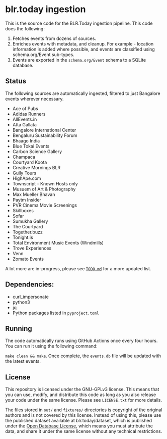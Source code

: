 # blr.today ingestion

This is the source code for the BLR.Today ingestion pipeline. This code does the following:

1. Fetches events from dozens of sources.
2. Enriches events with metadata, and cleanup. For example - location information is added where possible,
   and events are classified using schema.org/Event sub-types.
3. Events are exported in the `schema.org/Event` schema to a SQLite database.

## Status

The following sources are automatically ingested, filtered to just Bangalore events
wherever necessary.

- Ace of Pubs
- Adidas Runners
- AllEvents.in
- Atta Gallata
- Bangalore International Center
- Bengaluru Sustainability Forum
- Bhaago India
- Blue Tokai Events
- Carbon Science Gallery
- Champaca
- Courtyard Koota
- Creative Mornings BLR
- Gully Tours
- HighApe.com
- Townscript - Known Hosts only
- Musuem of Art & Photography
- Max Mueller Bhavan
- Paytm Insider
- PVR Cinema Movie Screenings
- Skillboxes
- Sofar
- Sumukha Gallery
- The Courtyard
- Together.buzz
- Tonight.is
- Total Environment Music Events (Windmills)
- Trove Experiences
- Venn
- Zomato Events

A lot more are in-progress, please see [`TODO.md`](TODO.md) for a more updated list.

## Dependencies:

- curl_impersonate
- python3
- jq
- Python packages listed in `pyproject.toml`

## Running

The code automatically runs using GitHub Actions once every four hours. You can run it using the following command:

`make clean && make`. Once complete, the `events.db` file will be updated with the latest events.

## License

This repository is licensed under the GNU-GPLv3 license. This means that you can use, modify, and distribute this code as long as you also release your code under the same license. Please see `LICENSE.txt` for more details.

The files stored in `out/` and `fixtures/` directories is copyright of the original authors and is not covered by this license. Instead of using this, please use the published dataset available at
blr.today/dataset, which is published under the [Open Database License](https://opendatacommons.org/licenses/odbl/1.0/), which means you must attribute the data, and share it under the same license without any technical
restrictions.
